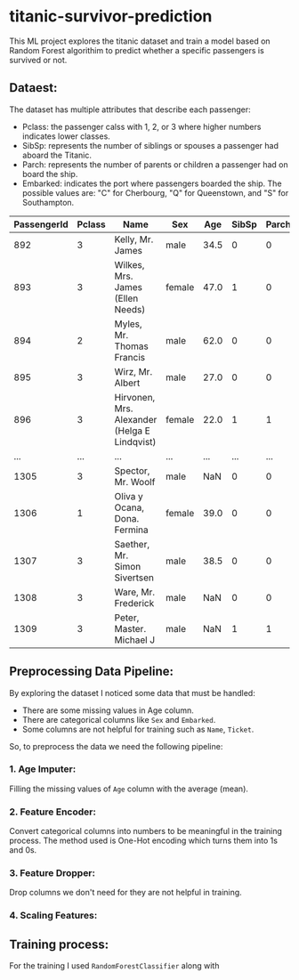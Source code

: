 # titanic-survivor-prediction
This ML project explores the titanic dataset and train a model based on Random Forest algorithim to predict whether a specific passengers is survived or not.

## Dataest:
The dataset has multiple attributes that describe each passenger:
- Pclass: the passenger calss with 1, 2, or 3 where higher numbers indicates lower classes.
- SibSp: represents the number of siblings or spouses a passenger had aboard the Titanic.
- Parch: represents the number of parents or children a passenger had on board the ship.
- Embarked: indicates the port where passengers boarded the ship. The possible values are: "C" for Cherbourg, "Q" for Queenstown, and "S" for Southampton.

| PassengerId | Pclass | Name                                             | Sex    | Age  | SibSp | Parch | Ticket              | Fare     | Cabin | Embarked |
|-------------|--------|--------------------------------------------------|--------|------|-------|-------|---------------------|----------|-------|----------|
| 892         | 3      | Kelly, Mr. James                                 | male   | 34.5 | 0     | 0     | 330911              | 7.8292   | NaN   | Q        |
| 893         | 3      | Wilkes, Mrs. James (Ellen Needs)                 | female | 47.0 | 1     | 0     | 363272              | 7.0000   | NaN   | S        |
| 894         | 2      | Myles, Mr. Thomas Francis                        | male   | 62.0 | 0     | 0     | 240276              | 9.6875   | NaN   | Q        |
| 895         | 3      | Wirz, Mr. Albert                                 | male   | 27.0 | 0     | 0     | 315154              | 8.6625   | NaN   | S        |
| 896         | 3      | Hirvonen, Mrs. Alexander (Helga E Lindqvist)     | female | 22.0 | 1     | 1     | 3101298             | 12.2875  | NaN   | S        |
| ...         | ...    | ...                                              | ...    | ...  | ...   | ...   | ...                 | ...      | ...   | ...      |
| 1305        | 3      | Spector, Mr. Woolf                               | male   | NaN  | 0     | 0     | A.5. 3236           | 8.0500   | NaN   | S        |
| 1306        | 1      | Oliva y Ocana, Dona. Fermina                      | female | 39.0 | 0     | 0     | PC 17758            | 108.9000 | C105  | C        |
| 1307        | 3      | Saether, Mr. Simon Sivertsen                     | male   | 38.5 | 0     | 0     | SOTON/O.Q. 3101262  | 7.2500   | NaN   | S        |
| 1308        | 3      | Ware, Mr. Frederick                              | male   | NaN  | 0     | 0     | 359309              | 8.0500   | NaN   | S        |
| 1309        | 3      | Peter, Master. Michael J                         | male   | NaN  | 1     | 1     | 2668                | 22.3583  | NaN   | C        |



## Preprocessing Data Pipeline:
By exploring the dataset I noticed some data that must be handled:
- There are some missing values in Age column.
- There are categorical columns like `Sex` and `Embarked`.
- Some columns are not helpful for training such as `Name`, `Ticket`.

So, to preprocess the data we need the following pipeline:

### 1. Age Imputer:
Filling the missing values of `Age` column with the average (mean).

### 2. Feature Encoder:
Convert categorical columns into numbers to be meaningful in the training process. The method used is One-Hot encoding which turns them into 1s and 0s.

### 3. Feature Dropper:
Drop columns we don't need for they are not helpful in training.

### 4. Scaling Features:



## Training process:
For the training I used `RandomForestClassifier` along with 
